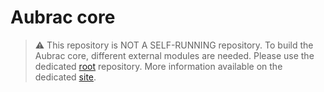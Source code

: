 # Aubrac core

> :warning: This repository is NOT A SELF-RUNNING repository.
> To build the Aubrac core, different external modules are needed. Please use the dedicated [root](https://gitlab.com/herd-ware/root) repository. More information available on the dedicated [site]().
